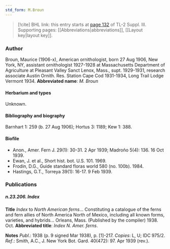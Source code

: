```yaml
---
std_form: M.Broun
---
```


> [!cite] BHL link: this entry starts at [page 132](https://www.biodiversitylibrary.org/page/33266439) of TL-2 Suppl. III.
> Supporting pages: [[Abbreviations|abbreviations]], [[Layout key|layout key]].

### Author

Broun, Maurice (1906-x), American ornithologist, born 27 Aug 1906, New York, NY, assistant ornithologist 1927-1928 at Massachusetts Department of Agriculture at Pleasant Valley Sanct Lenox, Mass., supt. 1929-1931, research associate Austin Ornith. Res. Station Cape Cod 1931-1934, Long Trail Lodge Vermont 1934. 
**Abbreviated name**: *M. Broun*

#### Herbarium and types

Unknown.

#### Bibliography and biography

Barnhart 1: 259 (b. 27 Aug 1906); Hortus 3: 1189; Kew 1: 388.

#### Biofile

- Anon., Amer. Fern J. 29(1): 30-31. 2 Apr 1939; Madroño 5(4): 136. 16 Oct 1939.
- Ewan, J. et al., Short hist. bot. U.S. 101. 1969.
- Frodin, D.G., Guide standard floras world 580 (no. 100b). 1984.
- Hastings, G.T., Torreya 39(1): 16-17. 9 Feb 1939.

### Publications

##### n.23.206. Index

**Title**
*Index* to *North American ferns*... Constituting a catalogue of the ferns and fern allies of North America North of Mexico, including all known forms, varieties, and hybrids... Orleans, Mass. (Published by the compiler) 1938. Oct.
**Abbreviated title**: *Index N. Amer. ferns*.

**Notes**
*Publ*.: 1938 (p. 9 signed Mar 1938), p. \[1\]-217. *Copies*: L, U; IDC 975/2.
*Ref*.: Smith, A.C., J. New York Bot. Gard. 40(472): 97. Apr 1939 (rev.).

